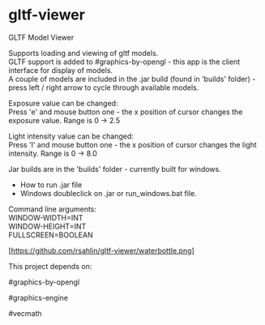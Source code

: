 # gltf-viewer

GLTF Model Viewer

Supports loading and viewing of gltf models.  
GLTF support is added to #graphics-by-opengl - this app is the client interface for display of models.  
A couple of models are included in the .jar build (found in 'builds' folder) - press left / right arrow to cycle through available models.  

Exposure value can be changed:  
Press 'e' and mouse button one - the x position of cursor changes the exposure value. Range is 0 -> 2.5  

Light intensity value can be changed:  
Press 'l' and mouse button one - the x position of cursor changes the light intensity. Range is 0 -> 8.0  


Jar builds are in the 'builds' folder - currently built for windows.  

- How to run .jar file  
- Windows doubleclick on .jar or run_windows.bat file.  

Command line arguments:   
WINDOW-WIDTH=INT  
WINDOW-HEIGHT=INT  
FULLSCREEN=BOOLEAN  

[https://github.com/rsahlin/gltf-viewer/waterbottle.png]

This project depends on:  

#graphics-by-opengl  

#graphics-engine  

#vecmath  





